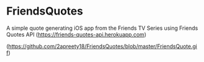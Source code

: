# FriendsQuotes
A simple quote generating iOS app from the Friends TV Series using Friends Quotes API (https://friends-quotes-api.herokuapp.com)

(https://github.com/2apreety18/FriendsQuotes/blob/master/FriendsQuote.gif)

